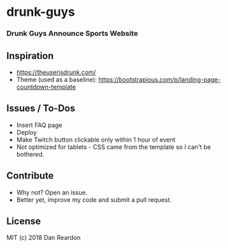 # drunk-guys
### Drunk Guys Announce Sports Website

## Inspiration
* https://theuserisdrunk.com/
* Theme (used as a baseline): https://bootstrapious.com/p/landing-page-countdown-template 

## Issues / To-Dos
* Insert FAQ page
* Deploy
* Make Twitch button clickable only within 1 hour of event
* Not optimized for tablets - CSS came from the template so I can't be bothered.

## Contribute
* Why not? Open an issue. 
* Better yet, improve my code and submit a pull request.

## License
MIT (c) 2018 Dan Reardon
